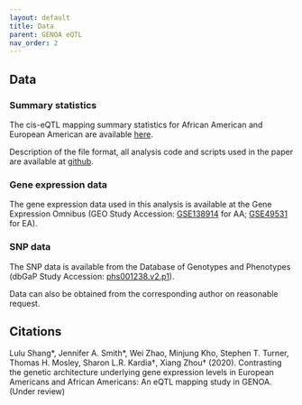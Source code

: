 ```yaml
---
layout: default
title: Data
parent: GENOA eQTL
nav_order: 2
---
```


## Data


### Summary statistics 

The cis-eQTL mapping summary statistics for African American and European American are available [here](http://xzlab.org/data.html). 

Description of the file format, all analysis code and scripts used in the paper are available at [github](https://github.com/shangll123/GENOA_eQTL).

### Gene expression data  
The gene expression data used in this analysis is available at the Gene Expression Omnibus (GEO Study Accession: [GSE138914](https://www.ncbi.nlm.nih.gov/geo/query/acc.cgi?acc=GSE138914) for AA; [GSE49531](https://www.ncbi.nlm.nih.gov/geo/query/acc.cgi?acc=GSE49531) for EA).

### SNP data  
The SNP data is available from the Database of Genotypes and Phenotypes (dbGaP Study Accession: [phs001238.v2.p1](https://www.ncbi.nlm.nih.gov/projects/gap/cgi-bin/study.cgi?study_id=phs001238.v2.p1)). 

Data can also be obtained from the corresponding author on reasonable request.


## Citations

Lulu Shang\*, Jennifer A. Smith\*, Wei Zhao, Minjung Kho, Stephen T. Turner, Thomas H. Mosley, Sharon L.R. Kardia†, Xiang Zhou† (2020). Contrasting the genetic architecture underlying gene expression levels in European Americans and African Americans: An eQTL mapping study in GENOA. (Under review)

